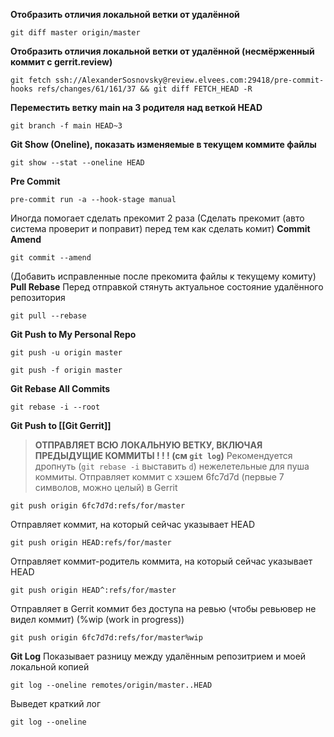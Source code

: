 **Отобразить отличия локальной ветки от удалённой**
```
git diff master origin/master
```
**Отобразить отличия локальной ветки от удалённой (несмёрженный коммит с gerrit.review)**
```
git fetch ssh://AlexanderSosnovsky@review.elvees.com:29418/pre-commit-hooks refs/changes/61/161/37 && git diff FETCH_HEAD -R
```
**Переместить ветку main на 3 родителя над веткой HEAD**
```
git branch -f main HEAD~3
```
**Git Show (Oneline), показать изменяемые в текущем коммите файлы**
```
git show --stat --oneline HEAD
```
**Pre Commit**
```
pre-commit run -a --hook-stage manual
```
Иногда помогает сделать прекомит 2 раза
(Сделать прекомит (авто система проверит и поправит) перед тем как сделать комит)
**Commit Amend**
```
git commit --amend
```
(Добавить исправленные после прекомита файлы к текущему комиту)
**Pull Rebase**
Перед отправкой стянуть актуальное состояние удалённого репозитория
```
git pull --rebase
```
**Git Push to My Personal Repo**
```
git push -u origin master
```
```
git push -f origin master
```
**Git Rebase All Commits**
```
git rebase -i --root
```
**Git Push to [[Git Gerrit]]**
> **ОТПРАВЛЯЕТ ВСЮ ЛОКАЛЬНУЮ ВЕТКУ, 
> ВКЛЮЧАЯ ПРЕДЫДУЩИЕ КОММИТЫ ! ! ! (см `git log`)**
> Рекомендуется дропнуть (`git rebase -i` выставить `d`) нежелетельные для пуша коммиты.
Отправляет коммит с хэшем 6fc7d7d (первые 7 символов, можно целый) в Gerrit 
```
git push origin 6fc7d7d:refs/for/master
```
Отправляет коммит, на который сейчас указывает HEAD
```
git push origin HEAD:refs/for/master
```
Отправляет коммит-родитель коммита, на который сейчас указывает HEAD
```
git push origin HEAD^:refs/for/master
```

Отправляет в Gerrit коммит без доступа на ревью (чтобы ревьювер не видел коммит) (%wip (work in progress))
```
git push origin 6fc7d7d:refs/for/master%wip 
```

**Git Log**
Показывает разницу между удалённым репозитрием и моей локальной копией
```
git log --oneline remotes/origin/master..HEAD
```
Выведет краткий лог
```
git log --oneline
```
